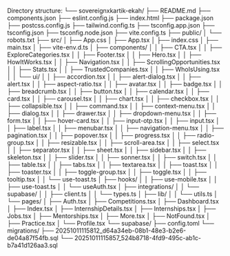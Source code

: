 Directory structure:
└── sovereignxkartik-ekah/
    ├── README.md
    ├── components.json
    ├── eslint.config.js
    ├── index.html
    ├── package.json
    ├── postcss.config.js
    ├── tailwind.config.ts
    ├── tsconfig.app.json
    ├── tsconfig.json
    ├── tsconfig.node.json
    ├── vite.config.ts
    ├── public/
    │   └── robots.txt
    ├── src/
    │   ├── App.css
    │   ├── App.tsx
    │   ├── index.css
    │   ├── main.tsx
    │   ├── vite-env.d.ts
    │   ├── components/
    │   │   ├── CTA.tsx
    │   │   ├── ExploreCategories.tsx
    │   │   ├── Footer.tsx
    │   │   ├── Hero.tsx
    │   │   ├── HowItWorks.tsx
    │   │   ├── Navigation.tsx
    │   │   ├── ScrollingOpportunities.tsx
    │   │   ├── Stats.tsx
    │   │   ├── TrustedCompanies.tsx
    │   │   ├── WhoIsUsing.tsx
    │   │   └── ui/
    │   │       ├── accordion.tsx
    │   │       ├── alert-dialog.tsx
    │   │       ├── alert.tsx
    │   │       ├── aspect-ratio.tsx
    │   │       ├── avatar.tsx
    │   │       ├── badge.tsx
    │   │       ├── breadcrumb.tsx
    │   │       ├── button.tsx
    │   │       ├── calendar.tsx
    │   │       ├── card.tsx
    │   │       ├── carousel.tsx
    │   │       ├── chart.tsx
    │   │       ├── checkbox.tsx
    │   │       ├── collapsible.tsx
    │   │       ├── command.tsx
    │   │       ├── context-menu.tsx
    │   │       ├── dialog.tsx
    │   │       ├── drawer.tsx
    │   │       ├── dropdown-menu.tsx
    │   │       ├── form.tsx
    │   │       ├── hover-card.tsx
    │   │       ├── input-otp.tsx
    │   │       ├── input.tsx
    │   │       ├── label.tsx
    │   │       ├── menubar.tsx
    │   │       ├── navigation-menu.tsx
    │   │       ├── pagination.tsx
    │   │       ├── popover.tsx
    │   │       ├── progress.tsx
    │   │       ├── radio-group.tsx
    │   │       ├── resizable.tsx
    │   │       ├── scroll-area.tsx
    │   │       ├── select.tsx
    │   │       ├── separator.tsx
    │   │       ├── sheet.tsx
    │   │       ├── sidebar.tsx
    │   │       ├── skeleton.tsx
    │   │       ├── slider.tsx
    │   │       ├── sonner.tsx
    │   │       ├── switch.tsx
    │   │       ├── table.tsx
    │   │       ├── tabs.tsx
    │   │       ├── textarea.tsx
    │   │       ├── toast.tsx
    │   │       ├── toaster.tsx
    │   │       ├── toggle-group.tsx
    │   │       ├── toggle.tsx
    │   │       ├── tooltip.tsx
    │   │       └── use-toast.ts
    │   ├── hooks/
    │   │   ├── use-mobile.tsx
    │   │   ├── use-toast.ts
    │   │   └── useAuth.tsx
    │   ├── integrations/
    │   │   └── supabase/
    │   │       ├── client.ts
    │   │       └── types.ts
    │   ├── lib/
    │   │   └── utils.ts
    │   └── pages/
    │       ├── Auth.tsx
    │       ├── Competitions.tsx
    │       ├── Dashboard.tsx
    │       ├── Index.tsx
    │       ├── InternshipDetails.tsx
    │       ├── Internships.tsx
    │       ├── Jobs.tsx
    │       ├── Mentorships.tsx
    │       ├── More.tsx
    │       ├── NotFound.tsx
    │       ├── Practice.tsx
    │       └── Profile.tsx
    └── supabase/
        ├── config.toml
        └── migrations/
            ├── 20251011115812_d64a34eb-08b1-48e3-b2e6-de04a87f54fb.sql
            └── 20251011115857_524b8718-4fd9-495c-ab1c-b7a41d126aa3.sql
